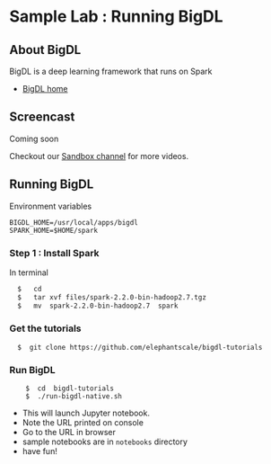 # Sample Lab : Running BigDL

## About BigDL
BigDL is a deep learning framework that runs on Spark
- [BigDL home](https://github.com/intel-analytics/BigDL)

## Screencast
Coming soon

Checkout our [Sandbox channel](https://vimeo.com/channels/1237347) for more videos.

## Running BigDL

Environment variables
```
BIGDL_HOME=/usr/local/apps/bigdl
SPARK_HOME=$HOME/spark
```

### Step 1 : Install Spark
In terminal

```bash
  $   cd
  $   tar xvf files/spark-2.2.0-bin-hadoop2.7.tgz
  $   mv  spark-2.2.0-bin-hadoop2.7  spark
```

### Get the tutorials
```
  $  git clone https://github.com/elephantscale/bigdl-tutorials
```

### Run BigDL

```
    $  cd  bigdl-tutorials
    $  ./run-bigdl-native.sh
```

- This will launch Jupyter  notebook.  
- Note the URL printed on console
- Go to the URL in browser
- sample notebooks are in `notebooks` directory
- have fun!
